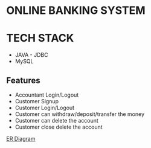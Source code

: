 # ONLINE BANKING SYSTEM 

# TECH STACK

- JAVA - JDBC
- MySQL

## Features

- Accountant Login/Logout
- Customer Signup
- Customer Login/Logout
- Customer can withdraw/deposit/transfer the money
- Customer can delete the account
- Customer close delete the account

[ER Diagram ](https://user-images.githubusercontent.com/79252872/229429567-cea80b79-1614-4cbe-95ba-796c65718976.png)
